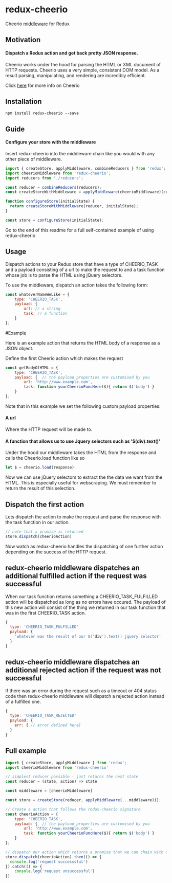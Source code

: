 # redux-cheerio
Cheerio [middleware](http://rackt.github.io/redux/docs/advanced/Middleware.html) for Redux

## Motivation

#### Dispatch a Redux action and get back pretty JSON response.

Cheerio works under the hood for parsing the HTML or XML document of HTTP requests. Cheerio uses a very simple, consistent DOM model. As a result parsing, manipulating, and rendering are incredibly efficient.

Click [here](https://github.com/cheeriojs/cheerio) for more info on Cheerio

## Installation

```
npm install redux-cheerio --save
```

## Guide

#### Configure your store with the middleware

Insert redux-cheerio into the middleware chain like you would with any other piece of middleware.

```js
import { createStore, applyMiddleware, combineReducers } from 'redux';
import cheerioMiddleware from 'redux-cheerio';
import reducers from './reducers';

const reducer = combineReducers(reducers);
const createStoreWithMiddleware = applyMiddleware(cheerioMiddleware)(createStore);

function configureStore(initialState) {
  return createStoreWithMiddleware(reducer, initialState);
}

const store = configureStore(initialState);
```

Go to the end of this readme for a full self-contained example of using redux-cheerio

## Usage

Dispatch actions to your Redux store that have a type of CHEERIO_TASK and a payload consisting of a url to make the request to and a task function whose job is to parse the HTML using jQuery selectors.




To use the middleware, dispatch an action takes the following form:
```js
const whateverNameWeLike = {
    type: 'CHEERIO_TASK',
    payload: { 
        url: // a string
        task: // a function
    }
};
```

#Example

Here is an example action that returns the HTML body of a response as a JSON object. 

Define the first Cheerio action which makes the request

```js
const getBodyOfHTML = {
    type: 'CHEERIO_TASK',
    payload: {  // the payload properties are customised by you 
        url: 'http://www.example.com',
        task: function yourCheerioFuncHere($){ return $('body') }
    }
};
```

Note that in this example we set the following custom payload properties:

#### A url 
Where the HTTP request will be made to.

#### A function that allows us to use Jquery selectors such as '$(div).text()'

Under the hood our middleware takes the HTML from the response and calls the Cheerio.load function like so

```js
let $ = cheerio.load(response)
```

Now we can use jQuery selectors to extract the the data we want from the HTML. This is especially useful for webscraping. We must remember to return the result of this selection.

## Dispatch the first action

Lets dispatch the action to make the request and parse the response with the task function in our action.

```js
// note that a promise is returned
store.dispatch(cheerioAction)
```

Now watch as redux-cheerio handles the dispatching of one further action depending on the success of the HTTP request.

## redux-cheerio middleware dispatches an additional fulfilled action if the request was successful

When our task function returns something a CHEERIO_TASK_FULFILLED action will be dispatched as long as no errors have occured. The payload of this new action will consist of the thing we returned in our task function that was in the first CHEERIO_TASK action.  

```js
{
  type: 'CHEERIO_TASK_FULFILLED'
  payload: {
    'whatever was the result of our $('div').text() jquery selector'
  }
}
```

## redux-cheerio middleware dispatches an additional rejected action if the request was not successful

If there was an error during the request such as a timeout or 404 status code then redux-cheerio middleware will dispatch a rejected action instead of a fulfilled one.

```js
{
  type: 'CHEERIO_TASK_REJECTED'
  payload: {
    err: { // error defined here} 
  }
}
```

## Full example

```js
import { createStore, applyMiddleware } from 'redux';
import cheerioMiddleware from 'redux-cheerio'

// simplest reducer possible - just returns the next state
const reducer = (state, action) => state

const middleware = [cheerioMiddleware]

const store = createStore(reducer, applyMiddleware(...middleware))); 

// Create a action that follows the redux-cheerio signature
const cheerioAction = {
    type: 'CHEERIO_TASK',
    payload: {  // the payload properties are customised by you 
        url: 'http://www.example.com',
        task: function yourCheerioFuncHere($){ return $('body') }
    }
};  

// dispatch our action which returns a promise that we can chain with other logic
store.dispatch(cheerioAction).then(() => {
  console.log('request successsful')
}).catch(() => {
    console.log('request unsuccessful')
})
```
